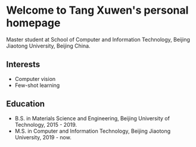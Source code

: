 # Welcome to Tang Xuwen's personal homepage

Master student at School of Computer and Information Technology, Beijing Jiaotong University, Beijing China.

## Interests
+ Computer vision
+ Few-shot learning

## Education
+ B.S. in Materials Science and Engineering, Beijing University of Technology, 2015 - 2019.
+ M.S. in Computer and Information Technology, Beijing Jiaotong University, 2019 - now.
